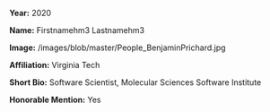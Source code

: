 **Year:** 2020

**Name:** Firstnamehm3 Lastnamehm3

**Image:** /images/blob/master/People_BenjaminPrichard.jpg

**Affiliation:** Virginia Tech

**Short Bio:** Software Scientist, Molecular Sciences Software Institute

**Honorable Mention:** Yes
